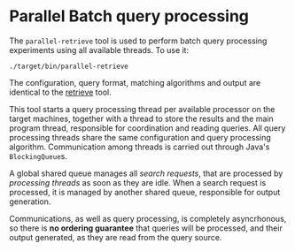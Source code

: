 # Parallel Batch query processing

The `parallel-retrieve` tool is used to perform batch query processing experiments using all available threads. To use it:

```shell
./target/bin/parallel-retrieve
```

The configuration, query format, matching algorithms and output are identical to the [retrieve](./retrieve.md) tool.

This tool starts a query processing thread per available processor on the target machines, together with a thread to store the results and the main program thread, responsible for coordination and reading queries.
All query processing threads share the same configuration and query processing algorithm. Communication among threads is carried out through Java's `BlockingQueue`s.

A global shared queue manages all _search requests_, that are processed by _processing threads_ as soon as they are idle. When a search request is processed, it is managed by another shared queue, responsible for output generation.

Communications, as well as query processing, is completely asyncrhonous, so there is **no ordering guarantee** that queries will be processed, and their output generated, as they are read from the query source.
